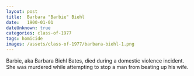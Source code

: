 ```yaml
---
layout: post
title:  Barbara "Barbie" Biehl
date:   1900-01-01
dateUnknown: true
categories: class-of-1977
tags: homicide
images: /assets/class-of-1977/barbara-biehl-1.png
---
```

Barbie, aka Barbara Biehl Bates, died during a domestic violence incident. She was murdered while attempting to stop a man from beating up his wife.
